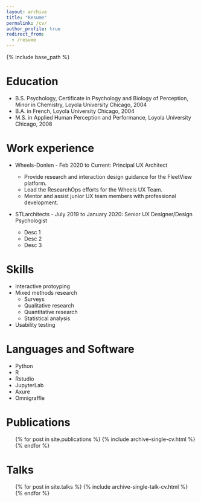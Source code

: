 ```yaml
---
layout: archive
title: "Resume"
permalink: /cv/
author_profile: true
redirect_from:
  - /resume
---
```


{% include base_path %}

Education
======
* B.S. Psychology, Certificate in Psychology and Biology of Perception, Minor in Chemistry, Loyola University Chicago, 2004
* B.A. in French, Loyola University Chicago, 2004
* M.S. in Applied Human Perception and Performance, Loyola University Chicago, 2008

Work experience
======
* Wheels-Donlen - Feb 2020 to Current: Principal UX Architect
  * Provide research and interaction design guidance for the FleetView platform.
  * Lead the ResearchOps efforts for the Wheels UX Team.
  * Mentor and assist junior UX team members with professional development.

* STLarchitects - July 2019 to January 2020: Senior UX Designer/Design Psychologist
  * Desc 1
  * Desc 2
  * Desc 3   
  
Skills
======
* Interactive protoyping
* Mixed methods research
  * Surveys
  * Qualitative research
  * Quantitative research
  * Statistical analysis
* Usability testing

Languages and Software
======
* Python
* R
* Rstudio
* JupyterLab
* Axure
* Omnigraffle

Publications
======
  <ul>{% for post in site.publications %}
    {% include archive-single-cv.html %}
  {% endfor %}</ul>
  
Talks
======
  <ul>{% for post in site.talks %}
    {% include archive-single-talk-cv.html %}
  {% endfor %}</ul>

